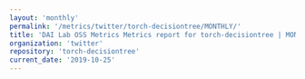 ```yaml
---
layout: 'monthly'
permalink: '/metrics/twitter/torch-decisiontree/MONTHLY/'
title: 'DAI Lab OSS Metrics Metrics report for torch-decisiontree | MONTHLY-REPORT-2019-10-25'
organization: 'twitter'
repository: 'torch-decisiontree'
current_date: '2019-10-25'
---
```

